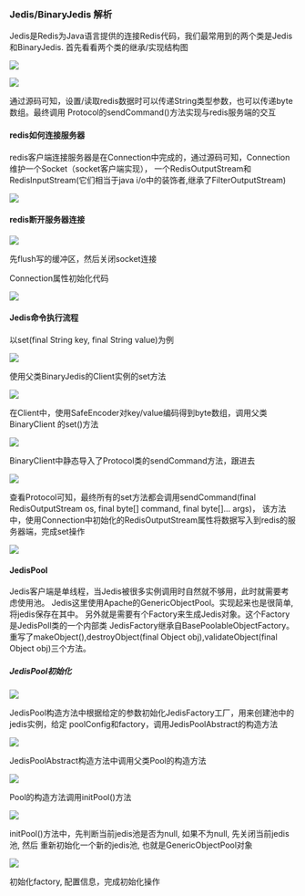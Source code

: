 ### Jedis/BinaryJedis 解析

Jedis是Redis为Java语言提供的连接Redis代码，我们最常用到的两个类是Jedis和BinaryJedis.
首先看看两个类的继承/实现结构图

![](https://github.com/yangguangyong/yangguangyong-s-blog/blob/master/assets/2016/07/jedis01.png)

![](https://github.com/yangguangyong/yangguangyong-s-blog/blob/master/assets/2016/07/jedis02.png)

通过源码可知，设置/读取redis数据时可以传递String类型参数，也可以传递byte数组。最终调用
Protocol的sendCommand()方法实现与redis服务端的交互

#### redis如何连接服务器

redis客户端连接服务器是在Connection中完成的，通过源码可知，Connection维护一个Socket（socket客户端实现），
一个RedisOutputStream和RedisInputStream(它们相当于java i/o中的装饰者,继承了FilterOutputStream)

![](https://github.com/yangguangyong/yangguangyong-s-blog/blob/master/assets/2016/07/conn_attri.png)

#### redis断开服务器连接

![](https://github.com/yangguangyong/yangguangyong-s-blog/blob/master/assets/2016/07/conn_close.png)

先flush写的缓冲区，然后关闭socket连接

Connection属性初始化代码

![](https://github.com/yangguangyong/yangguangyong-s-blog/blob/master/assets/2016/07/conn_attri_init.png)

#### Jedis命令执行流程

以set(final String key, final String value)为例

![](https://github.com/yangguangyong/yangguangyong-s-blog/blob/master/assets/2016/07/jedis_set.png)

使用父类BinaryJedis的Client实例的set方法

![](https://github.com/yangguangyong/yangguangyong-s-blog/blob/master/assets/2016/07/client_set.png)

在Client中，使用SafeEncoder对key/value编码得到byte数组，调用父类BinaryClient
的set()方法

![](https://github.com/yangguangyong/yangguangyong-s-blog/blob/master/assets/2016/07/binaryclient_set.png)

BinaryClient中静态导入了Protocol类的sendCommand方法，跟进去

![](https://github.com/yangguangyong/yangguangyong-s-blog/blob/master/assets/2016/07/protocol_set.png)

查看Protocol可知，最终所有的set方法都会调用sendCommand(final RedisOutputStream os, final byte[] command, final byte[]... args)，
该方法中，使用Connection中初始化的RedisOutputStream属性将数据写入到redis的服务器端，完成set操作

![](https://github.com/yangguangyong/yangguangyong-s-blog/blob/master/assets/2016/07/proto_info.png)

#### JedisPool

Jedis客户端是单线程，当Jedis被很多实例调用时自然就不够用，此时就需要考虑使用池。
Jedis这里使用Apache的GenericObjectPool。实现起来也是很简单,将jedis保存在其中。
另外就是需要有个Factory来生成Jedis对象。这个Factory是JedisPoll类的一个内部类
JedisFactory继承自BasePoolableObjectFactory。重写了makeObject(),destroyObject(final Object obj),validateObject(final Object obj)三个方法。

##### JedisPool初始化

![](https://github.com/yangguangyong/yangguangyong-s-blog/blob/master/assets/2016/07/jedispool1.png)

JedisPool构造方法中根据给定的参数初始化JedisFactory工厂，用来创建池中的jedis实例，给定
poolConfig和factory，调用JedisPoolAbstract的构造方法

![](https://github.com/yangguangyong/yangguangyong-s-blog/blob/master/assets/2016/07/jedispool2.png)

JedisPoolAbstract构造方法中调用父类Pool的构造方法

![](https://github.com/yangguangyong/yangguangyong-s-blog/blob/master/assets/2016/07/jedispool3_1.png)

Pool的构造方法调用initPool()方法

![](https://github.com/yangguangyong/yangguangyong-s-blog/blob/master/assets/2016/07/jedispool3.png)

initPool()方法中，先判断当前jedis池是否为null, 如果不为null, 先关闭当前jedis池, 然后
重新初始化一个新的jedis池, 也就是GenericObjectPool对象

![](https://github.com/yangguangyong/yangguangyong-s-blog/blob/master/assets/2016/07/jedispool4.png)

初始化factory, 配置信息，完成初始化操作
